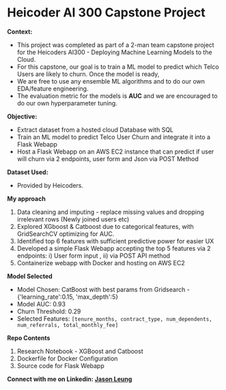 # Heicoder AI 300 Capstone Project
<b>Context:</b>
- This project was completed as part of a 2-man team capstone project for the Heicoders AI300 - Deploying Machine Learning Models to the Cloud.
- For this capstone, our goal is to train a ML model to predict which Telco Users are likely to churn. Once the model is ready, 
- We are free to use any ensemble ML algorithms and to do our own EDA/feature engineering.
- The evaluation metric for the models is **AUC** and we are encouraged to do our own hyperparameter tuning.

<b>Objective:</b>
- Extract dataset from a hosted cloud Database with SQL
- Train an ML model to predict Telco User Churn and integrate it into a Flask Webapp
- Host a Flask Webapp on an AWS EC2 instance that can predict if user will churn via 2 endpoints, user form and Json via POST Method

<b>Dataset Used:</b>
- Provided by Heicoders. 

<b>My approach</b>
1. Data cleaning and imputing - replace missing values and dropping irrelevant rows (Newly joined users etc)
2. Explored XGboost & Catboost due to categorical features, with GridSearchCV optimizing for AUC.
3. Identified top 6 features with sufficient predictive power for easier UX
4. Developed a simple Flask Webapp accepting the top 5 features via 2 endpoints: i) User form input , ii) via POST API method
5. Containerize webapp with Docker and hosting on AWS EC2

<b>Model Selected</b>
- Model Chosen: CatBoost with best params from Gridsearch - {'learning_rate':0.15, 'max_depth':5} 
- Model AUC: 0.93
- Churn Threshold: 0.29
- Selected Features: `[tenure_months, contract_type, num_dependents, num_referrals, total_monthly_fee]`

<b>Repo Contents</b>
1. Research Notebook - XGBoost and Catboost
2. Dockerfile for Docker Configuration
3. Source code for Flask Webapp  

<b> Connect with me on Linkedin: [Jason Leung](https://www.linkedin.com/in/jasonleunghp/)<b>

